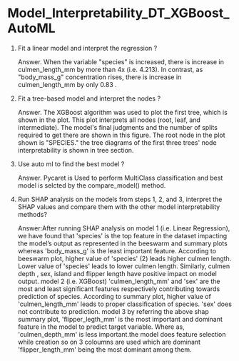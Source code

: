 # Model_Interpretability_DT_XGBoost_AutoML






1. Fit a linear model and interpret the regression ?
      
      Answer. When the variable "species" is increased, there is increase in culmen_length_mm by more than 4x (i.e. 4.213). In contrast, as "body_mass_g" concentration rises, there is increase in culmen_length_mm by only 0.83 .


2. Fit a tree-based model and interpret the nodes ?

      Answer. The XGBoost algorithm was used to plot the first tree, which is shown in the plot. This plot interprets all nodes (root, leaf, and intermediate). The model's final judgments and the number of splits required to get there are shown in this figure. The root node in the plot shown is "SPECIES." the tree diagrams of the first three trees' node interpretability is shown in tree section.



3. Use auto ml to find the best model ?
      
      Answer. Pycaret is Used to perform MultiClass classification and best model is selcted by the compare_model() method.


4. Run SHAP analysis on the models from steps 1, 2, and 3, interpret the SHAP values and compare them with the other model interpretability methods?
      
      Answer:After running SHAP analysis on model 1 (i.e. Linear Regression), we have found that 'species' is the top feature in the dataset impacting the model’s output as represented in the beeswarm and summary plots whereas 'body_mass_g' is the least important feature. According to beeswarm plot, higher value of 'species' (2) leads higher culmen length. Lower value of 'species' leads to lower culmen length. Similarly, culmen depth , sex, island and flipper length have positive impact on model output.
model 2 (i.e. XGBoost) 'culmen_length_mm' and 'sex' are the most and least significant features respectively contributing towards prediction of species. According to summary plot, higher value of 'culmen_length_mm' leads to proper classification of species. 'sex' does not contribute to prediction.
model 3 by referring the above shap summary plot, 'flipper_legth_mm' is the most important and dominant feature in the model to predict target variable. Where as, 'culmen_depth_mm' is less important.the model does feature selection while creation so on 3 coloumns are used which are dominant 'flipper_length_mm' being the most dominant among them.
